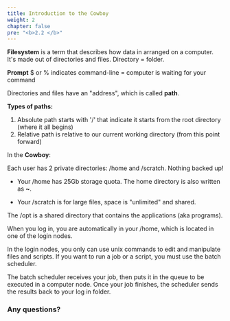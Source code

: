 ```yaml
---
title: Introduction to the Cowboy
weight: 2
chapter: false
pre: "<b>2.2 </b>"
---
```


**Filesystem** is a term that describes how data in arranged on a computer. It's made out of directories and files. Directory = folder.

**Prompt** $ or % indicates command-line = computer is waiting for your command

Directories and files have an "address", which is called **path**.

**Types of paths:**

1. Absolute path starts with '/' that indicate it starts from the root directory (where it all begins)
2. Relative path is relative to our current working directory (from this point forward)

In the **Cowboy**:

Each user has 2 private directories: /home and /scratch. Nothing backed up!

+ Your /home has 25Gb storage quota. The home directory is also written as **~**.

+ Your /scratch is for large files, space is "unlimited" and shared.

The /opt is a shared directory that contains the applications (aka programs).

When you log in, you are automatically in your /home, which is located in one of the login nodes.

In the login nodes, you only can use unix commands to edit and manipulate files and scripts. If you want to run a job or a script, you must use the batch scheduler.

The batch scheduler receives your job, then puts it in the queue to be executed in a computer node. Once your job finishes, the scheduler sends the results back to your log in folder.

### **Any questions?**
